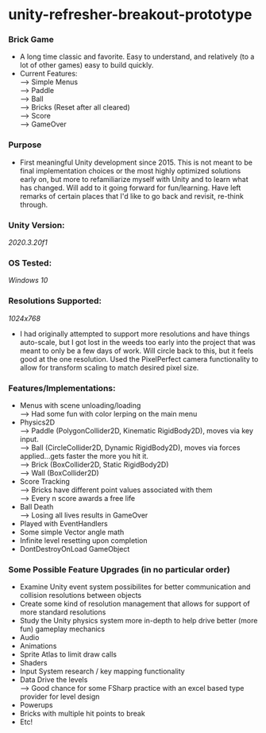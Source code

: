 # unity-refresher-breakout-prototype

### Brick Game
- A long time classic and favorite. Easy to understand, and relatively (to a lot of other games) easy to build quickly.
- Current Features:  
--> Simple Menus  
--> Paddle  
--> Ball  
--> Bricks (Reset after all cleared)  
--> Score  
--> GameOver  

### Purpose
- First meaningful Unity development since 2015. This is not meant to be final implementation choices or the most highly optimized solutions early on, but more to refamiliarize myself with Unity and to learn what has changed. Will add to it going forward for fun/learning. Have left remarks of certain places that I'd like to go back and revisit, re-think through.

### Unity Version:  
*2020.3.20f1*

### OS Tested:  
*Windows 10*

### Resolutions Supported:  
*1024x768*
- I had originally attempted to support more resolutions and have things auto-scale, but I got lost in the weeds too early into the project that was meant to only be a few days of work. Will circle back to this, but it feels good at the one resolution. Used the PixelPerfect camera functionality to allow for transform scaling to match desired pixel size.

### Features/Implementations:  
- Menus with scene unloading/loading  
--> Had some fun with color lerping on the main menu
- Physics2D  
--> Paddle (PolygonCollider2D, Kinematic RigidBody2D), moves via key input.  
--> Ball (CircleCollider2D, Dynamic RigidBody2D), moves via forces applied...gets faster the more you hit it.  
--> Brick (BoxCollider2D, Static RigidBody2D)  
--> Wall (BoxCollider2D)  
- Score Tracking  
--> Bricks have different point values associated with them  
--> Every n score awards a free life
- Ball Death  
--> Losing all lives results in GameOver
- Played with EventHandlers
- Some simple Vector angle math
- Infinite level resetting upon completion
- DontDestroyOnLoad GameObject

### Some Possible Feature Upgrades (in no particular order)
- Examine Unity event system possibilites for better communication and collision resolutions between objects
- Create some kind of resolution management that allows for support of more standard resolutions
- Study the Unity physics system more in-depth to help drive better (more fun) gameplay mechanics
- Audio
- Animations
- Sprite Atlas to limit draw calls
- Shaders
- Input System research / key mapping functionality
- Data Drive the levels  
--> Good chance for some FSharp practice with an excel based type provider for level design
- Powerups
- Bricks with multiple hit points to break
- Etc!
